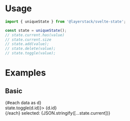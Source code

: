 <script lang="ts">
	import { Checkbox, TextField } from 'svelte-ux';
	import { uniqueState } from '@layerstack/svelte-state';
	import Preview from '$docs/Preview.svelte';

	const data = Array.from({ length: 5 }).map((_,i) => {
    return {
      id: i + 1
    }
  });

	const state = uniqueState();
</script>

<h1>Usage</h1>

```js
import { uniqueState } from '@layerstack/svelte-state';

const state = uniqueState();
// state.current.has(value)
// state.current.size
// state.add(value);
// state.delete(value);
// state.toggle(value);
```

<h1>Examples</h1>

<h2>Basic</h2>

<Preview>
	{#each data as d}
		<div>
			<Checkbox checked={state.current.has(d.id)} on:change={() => state.toggle(d.id)}>
				{d.id}
			</Checkbox>
		</div>
	{/each}
	selected: {JSON.stringify([...state.current])}
</Preview>
